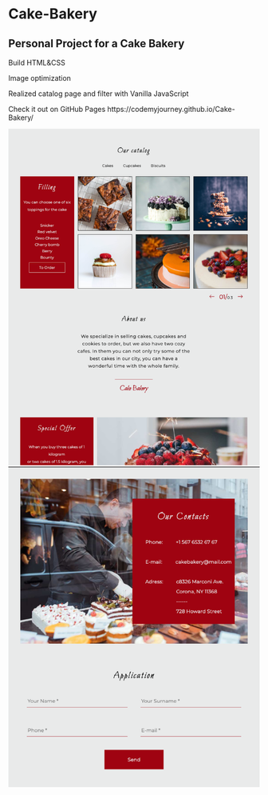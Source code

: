 # Cake-Bakery
 <h2>Personal Project for a Cake Bakery </h2>
 <p>Build HTML&CSS</p>
 <p>Image optimization</p>
 <p>Realized catalog page and filter with Vanilla JavaScript</p>
 <p>Check it out on GitHub Pages https://codemyjourney.github.io/Cake-Bakery/</p>
 <div align="center">
    <img src="./website-preview/cake-bakery-02.png"></a>
    <img src="./website-preview/cake-bakery-01.png"></a>
  
  </br>
  </br>
  </br>
  </div>
  </div>
